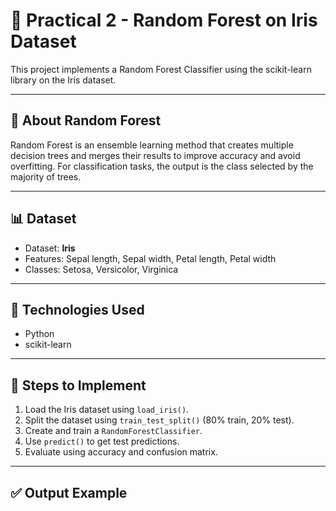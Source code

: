 # 🌲 Practical 2 - Random Forest on Iris Dataset

This project implements a Random Forest Classifier using the scikit-learn library on the Iris dataset.

---

## 📖 About Random Forest

Random Forest is an ensemble learning method that creates multiple decision trees and merges their results to improve accuracy and avoid overfitting. For classification tasks, the output is the class selected by the majority of trees.

---

## 📊 Dataset

- Dataset: **Iris**
- Features: Sepal length, Sepal width, Petal length, Petal width
- Classes: Setosa, Versicolor, Virginica

---

## 🔧 Technologies Used

- Python
- scikit-learn

---

## 🧠 Steps to Implement

1. Load the Iris dataset using `load_iris()`.
2. Split the dataset using `train_test_split()` (80% train, 20% test).
3. Create and train a `RandomForestClassifier`.
4. Use `predict()` to get test predictions.
5. Evaluate using accuracy and confusion matrix.

---

## ✅ Output Example

